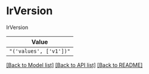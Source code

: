 # IrVersion

IrVersion

| **Value** |
| --------- |
| `"('values', ['v1'])"` |


[[Back to Model list]](../../../README.md#models-v2-link) [[Back to API list]](../../../README.md#apis-v2-link) [[Back to README]](../../../README.md)
